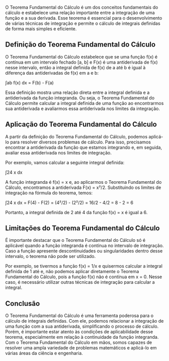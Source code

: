 O Teorema Fundamental do Cálculo é um dos conceitos fundamentais do cálculo e estabelece uma relação importante entre a integração de uma função e a sua derivada. Esse teorema é essencial para o desenvolvimento de várias técnicas de integração e permite o cálculo de integrais definidas de forma mais simples e eficiente.

## Definição do Teorema Fundamental do Cálculo

O Teorema Fundamental do Cálculo estabelece que se uma função f(x) é contínua em um intervalo fechado [a, b] e F(x) é uma antiderivada de f(x) nesse intervalo, então a integral definida de f(x) de a até b é igual à diferença das antiderivadas de f(x) em a e b:

∫ab f(x) dx = F(b) - F(a)

Essa definição mostra uma relação direta entre a integral definida e a antiderivada da função integranda. Ou seja, o Teorema Fundamental do Cálculo permite calcular a integral definida de uma função ao encontrarmos sua antiderivada e avaliarmos essa antiderivada nos limites da integração.

## Aplicação do Teorema Fundamental do Cálculo

A partir da definição do Teorema Fundamental do Cálculo, podemos aplicá-lo para resolver diversos problemas de cálculo. Para isso, precisamos encontrar a antiderivada da função que estamos integrando e, em seguida, avaliar essa antiderivada nos limites de integração.

Por exemplo, vamos calcular a seguinte integral definida:

∫24 x dx

A função integranda é f(x) = x e, ao aplicarmos o Teorema Fundamental do Cálculo, encontramos a antiderivada F(x) = x²/2. Substituindo os limites de integração na fórmula do teorema, temos:

∫24 x dx = F(4) - F(2) = (4²/2) - (2²/2) = 16/2 - 4/2 = 8 - 2 = 6

Portanto, a integral definida de 2 até 4 da função f(x) = x é igual a 6.

## Limitações do Teorema Fundamental do Cálculo

É importante destacar que o Teorema Fundamental do Cálculo só é aplicável quando a função integranda é contínua no intervalo de integração. Caso a função apresente descontinuidades ou singularidades dentro desse intervalo, o teorema não pode ser utilizado.

Por exemplo, se tivermos a função f(x) = 1/x e quisermos calcular a integral definida de 1 até e, não podemos aplicar diretamente o Teorema Fundamental do Cálculo, pois a função f(x) não é contínua em x = 0. Nesse caso, é necessário utilizar outras técnicas de integração para calcular a integral.

## Conclusão

O Teorema Fundamental do Cálculo é uma ferramenta poderosa para o cálculo de integrais definidas. Com ele, podemos relacionar a integração de uma função com a sua antiderivada, simplificando o processo de cálculo. Porém, é importante estar atento às condições de aplicabilidade desse teorema, especialmente em relação à continuidade da função integranda. Com o Teorema Fundamental do Cálculo em mãos, somos capazes de resolver uma ampla variedade de problemas matemáticos e aplicá-lo em várias áreas da ciência e engenharia.